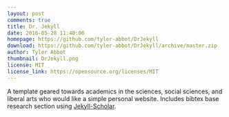 ```yaml
---
layout: post
comments: true
title: Dr. Jekyll
date: 2016-05-28 11:40:00
homepage: https://github.com/tyler-abbot/DrJekyll
download: https://github.com/tyler-abbot/DrJekyll/archive/master.zip
author: Tyler Abbot
thumbnail: DrJekyll.png
license: MIT
license_link: https://opensource.org/licenses/MIT
---
```


A template geared towards academics in the sciences, social sciences, and liberal arts who would like a simple personal website. Includes bibtex base research section using [Jekyll-Scholar](https://github.com/inukshuk/jekyll-scholar).
